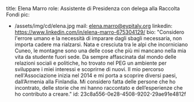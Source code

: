 title: Elena Marro
role: Assistente di Presidenza con delega alla Raccolta Fondi
pic:
  - /assets/img/cd/elena.jpg
mail: elena.marro@eypitaly.org
linkedin: https://www.linkedin.com/in/elena-marro-675304129/
bio: "Considero l'errore umano e la necessità di imparare dagli sbagli necessaria, non importa cadere ma rialzarsi. Nata e cresciuta tra le alpi che incorniciano Cuneo, le montagne sono una delle cose che più mi mancano nella mia vita da studente fuori sede. Da sempre affascinata dal mondo delle relazioni sociali e politiche, ho trovato nel PEG un ambiente per sviluppare i miei interessi e scoprirne di nuovi. Il mio percorso nell'Associazione inizia nel 2014 e mi porta a scoprire diversi paesi, dall’Armenia alla Finlandia. Mi considero fatta delle persone che ho incontrato, delle storie che mi hanno raccontato e dell’esperienze che ho contributo a creare."
id: 23c8a556-0e28-4508-9202-29ae91e4812f

